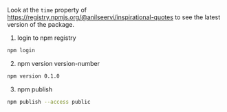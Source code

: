 Look at the `time` property of https://registry.npmjs.org/@anilseervi/inspirational-quotes to see the latest version of the package.

1. login to npm registry
```sh
npm login
```
2. npm version version-number
```sh
npm version 0.1.0
```
3. npm publish
```sh
npm publish --access public
```
